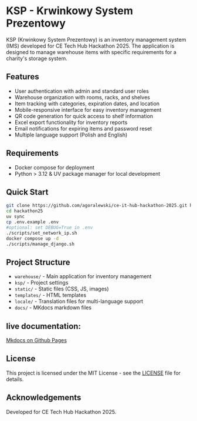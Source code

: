 # KSP - Krwinkowy System Prezentowy

KSP (Krwinkowy System Prezentowy) is an inventory management system (IMS) developed for CE Tech Hub Hackathon 2025. The application is designed to manage warehouse items with specific requirements for a charity's storage system.

## Features

- User authentication with admin and standard user roles
- Warehouse organization with rooms, racks, and shelves
- Item tracking with categories, expiration dates, and location
- Mobile-responsive interface for easy inventory management
- QR code generation for quick access to shelf information
- Excel export functionality for inventory reports
- Email notifications for expiring items and password reset
- Multiple language support (Polish and English)

## Requirements

- Docker compose for deployment
- Python > 3.12 & UV package manager for local development

## Quick Start
```bash
git clone https://github.com/agoralewski/ce-it-hub-hackathon-2025.git hackathon25
cd hackathon25
uv sync
cp .env.example .env
#optional: set DEBUG=True in .env
./scripts/set_network_ip.sh
docker compose up -d
./scripts/manage_django.sh
```

## Project Structure

- `warehouse/` - Main application for inventory management
- `ksp/` - Project settings
- `static/` - Static files (CSS, JS, images)
- `templates/` - HTML templates
- `locale/` - Translation files for multi-language support
- `docs/` - MKdocs markdown files

## live documentation: 
[Mkdocs on Github Pages](https://agoralewski.github.io/ce-it-hub-hackathon-2025/)

## License

This project is licensed under the MIT License - see the [LICENSE](LICENSE) file for details.

## Acknowledgements

Developed for CE Tech Hub Hackathon 2025.